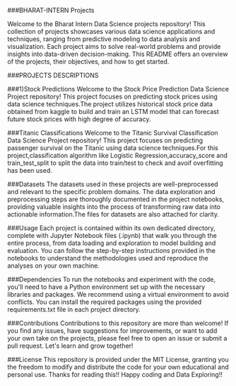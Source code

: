 ###BHARAT-INTERN Projects


Welcome to the Bharat Intern Data Science projects repository! This collection of projects showcases various data science applications and techniques, ranging from predictive modeling to data analysis and visualization. Each project aims to solve real-world problems and provide insights into data-driven decision-making. This README offers an overview of the projects, their objectives, and how to get started.


###PROJECTS DESCRIPTIONS


###1)Stock Predictions
Welcome to the Stock Price Prediction Data Science Project repository! This project focuses on predicting stock prices using data science techniques.The project utilizes historical stock price data obtained from kaggle to build and train an LSTM model that can forecast future stock prices with high degree of accuracy.


###Titanic Classifications
Welcome to the Titanic Survival Classification Data Science Project repository! This project focuses on predicting passenger survival on the Titanic using data science techniques.For this project,classification algorithm like Logistic Regression,accuracy_score and train_test_split to split the data into train/test to check and avoif overfitting has been used.


###Datasets
The datasets used in these projects are well-preprocessed and relevant to the specific problem domains. The data exploration and preprocessing steps are thoroughly documented in the project notebooks, providing valuable insights into the process of transforming raw data into actionable information.The files for datasets are also attached for clarity.


###Usage
Each project is contained within its own dedicated directory, complete with Jupyter Notebook files (.ipynb) that walk you through the entire process, from data loading and exploration to model building and evaluation. You can follow the step-by-step instructions provided in the notebooks to understand the methodologies used and reproduce the analyses on your own machine.


###Dependencies
To run the notebooks and experiment with the code, you'll need to have a Python environment set up with the necessary libraries and packages. We recommend using a virtual environment to avoid conflicts. You can install the required packages using the provided requirements.txt file in each project directory.


###Contributions
Contributions to this repository are more than welcome! If you find any issues, have suggestions for improvements, or want to add your own take on the projects, please feel free to open an issue or submit a pull request. Let's learn and grow together!


###License
This repository is provided under the MIT License, granting you the freedom to modify and distribute the code for your own educational and personal use.
       Thanks for reading this!!
       Happy coding and Data Exploring!!
